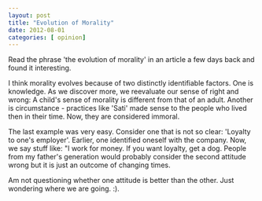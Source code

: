 ```yaml
---
layout: post
title: "Evolution of Morality"
date: 2012-08-01
categories: [ opinion]
---
```

Read the phrase 'the evolution of morality' in an article a few days back and found it interesting. 

I think morality evolves because of two distinctly identifiable factors. One is knowledge. As we discover more, we reevaluate our sense of right and wrong: A child's sense of morality is different from that of an adult. Another is circumstance - practices like 'Sati' made sense to the people who lived then in their time. Now, they are considered immoral. 

The last example was very easy. Consider one that is not so clear: 'Loyalty to one's employer'. Earlier, one identified oneself with the company. Now, we say stuff like: "I work for money. If you want loyalty, get a dog. People from my father's generation would probably consider the second attitude wrong but it is just an outcome of changing times.

Am not questioning whether one attitude is better than the other. Just wondering where we are going. :).
